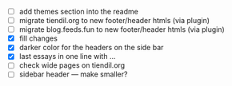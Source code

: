 
- [ ] add themes section into the readme
- [ ] migrate tiendil.org to new footer/header htmls (via plugin)
- [ ] migrate blog.feeds.fun to new footer/header htmls (via plugin)
- [x] fill changes
- [x] darker color for the headers on the side bar
- [x] last essays in one line with …
- [ ] check wide pages on tiendil.org
- [ ] sidebar header — make smaller?
